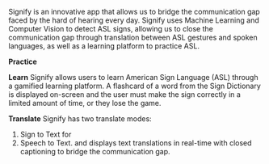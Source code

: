 Signify is an innovative app that allows us to bridge the communication gap faced by the hard of hearing every day. Signify uses Machine Learning and Computer Vision to detect ASL signs, allowing us to close the communication gap through translation between ASL gestures and spoken languages, as well as a learning platform to practice ASL. 

**Practice**


**Learn**
Signify allows users to learn American Sign Language (ASL) through a gamified learning platform. A flashcard of a word from the Sign Dictionary is displayed on-screen and the user must make the sign correctly in a limited amount of time, or they lose the game. 

**Translate**
Signify has two translate modes:
1. Sign to Text for 
2. Speech to Text. and displays text translations in real-time with closed captioning to bridge the communication gap. 